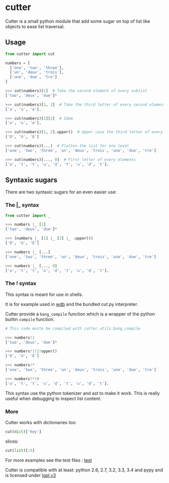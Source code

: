# cutter

Cutter is a small python module that add some sugar on top of list like objects to ease list traversal.

## Usage

```python
from cutter import cut

numbers = [
  ['one', 'two', 'three'],
  ['un', 'deux', 'trois'],
  ['uno', 'due', 'tre']
]

>>> cut(numbers)[1]  # Take the second element of every sublist
['two', 'deux', 'due']*

>>> cut(numbers)[1, 2]  # Take the third letter of every second element of every sublist
['o', 'u', 'e'].

>>> cut(numbers)[1][2]  # Idem
['o', 'u', 'e'].

>>> cut(numbers)[1, 2].upper()  # Upper case the third letter of every second element of every sublist
['O', 'U', 'E']

>>> cut(numbers)[...]  # Flatten the list for one level
['one', 'two', 'three', 'un', 'deux', 'trois', 'uno', 'due', 'tre']

>>> cut(numbers)[..., 0]  # First letter of every elements
['o', 't', 't', 'u', 'd', 't', 'u', 'd', 't'].
```

## Syntaxic sugars

There are two syntaxic sugars for an even easier use:

### The |_ syntax

```python
from cutter import _

>>> numbers |_ [1]
['two', 'deux', 'due']*

>>> (numbers |_ [1] |_ [2] |_ .upper)()
['O', 'U', 'E']

>>> numbers |_ [...]
['one', 'two', 'three', 'un', 'deux', 'trois', 'uno', 'due', 'tre']

>>> numbers |_ [..., 0]
['o', 't', 't', 'u', 'd', 't', 'u', 'd', 't'].

```
### The ! syntax
This syntax is meant for use in shells.

It is for example used in [wdb](https://github.com/Kozea/wdb) and the bundled cut.py interpreter.

Cutter provide a `bang_compile` function which is a wrapper of the python builtin `compile` function.


```python
# This code muste be compiled with cutter.utils.bang_compile

>>> numbers!1
['two', 'deux', 'due']*

>>> numbers!1!2!upper()                                                                                                                                                                       
['O', 'U', 'E']

>>> numbers!*
['one', 'two', 'three', 'un', 'deux', 'trois', 'uno', 'due', 'tre']

>>> numbers!*!0
['o', 't', 't', 'u', 'd', 't', 'u', 'd', 't'].
```

This syntax use the python tokenizer and ast to make it work. This is really useful when debugging to inspect list content.

### More

Cutter works with dictionaries too:
```python
cut(dict)['key']
```

slices:
```python
cut(list)[:5]
```


For more examples see the test files : [test](/test)

Cutter is compatible with at least: python 2.6, 2.7, 3.2, 3.3, 3.4 and pypy and is licensed under [lgpl v3](http://www.gnu.org/licenses/lgpl.html)

